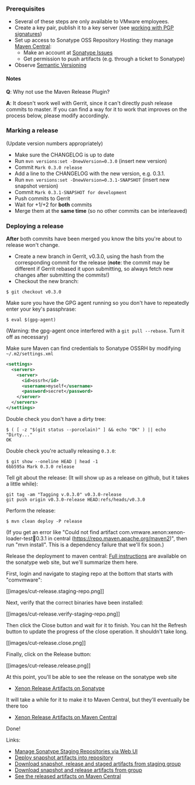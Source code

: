### Prerequisites

* Several of these steps are only available to VMware employees.
* Create a key pair, publish it to a key server (see [working with PGP signatures][working-with-pgp-signatures])
* Set up access to Sonatype OSS Repository Hosting: they manage [Maven Central](http://search.maven.org/):
  * Make an account at [Sonatype Issues](https://issues.sonatype.org/)
  * Get permission to push artifacts (e.g. through a ticket to Sonatype)
* Observe [Semantic Versioning][semver]

[working-with-pgp-signatures]: http://central.sonatype.org/pages/working-with-pgp-signatures.html
[semver]: http://semver.org/

#### Notes

**Q**: Why not use the Maven Release Plugin?

**A**: It doesn't work well with Gerrit, since it can't directly push release commits to master. If you can find a way for it to work that improves on the process below, please modify accordingly.

### Marking a release

(Update version numbers appropriately)

* Make sure the CHANGELOG is up to date
* Run `mvn versions:set -DnewVersion=0.3.0` (insert new version)
* Commit `Mark 0.3.0 release`
* Add a line to the CHANGELOG with the new version, e.g. 0.3.1.
* Run `mvn versions:set -DnewVersion=0.3.1-SNAPSHOT` (insert new snapshot version)
* Commit `Mark 0.3.1-SNAPSHOT for development`
* Push commits to Gerrit
* Wait for +1/+2 for **both** commits
* Merge them at the **same time** (so no other commits can be interleaved)

### Deploying a release

**After** both commits have been merged you know the bits you're about to release won't change.

* Create a new branch in Gerrit, v0.3.0, using the hash from the corresponding commit for the release (**note**: the commit may be different if Gerrit rebased it upon submitting, so always fetch new changes after submitting the commits!)
* Checkout the new branch: 

```
$ git checkout v0.3.0
```

Make sure you have the GPG agent running so you don't have to repeatedly enter your key's passphrase:

```
$ eval $(gpg-agent)
```
(Warning: the gpg-agent once interfered with a `git pull --rebase`. Turn it off as necessary)

Make sure Maven can find credentials to Sonatype OSSRH by modifying `~/.m2/settings.xml`

```xml
<settings>
  <servers>
    <server>
      <id>ossrh</id>
      <username>myself</username>
      <password>secret</password>
    </server>
  </servers>
</settings>
```

Double check you don't have a dirty tree:

```
$ ( [ -z "$(git status --porcelain)" ] && echo "OK" ) || echo "Dirty..."
OK
```

Double check you're actually releasing `0.3.0`:

```
$ git show --oneline HEAD | head -1
6bb595a Mark 0.3.0 release
```

Tell git about the release: (It will show up as a release on github, but it takes a little while):

```
git tag -am "Tagging v.0.3.0" v0.3.0-release
git push origin v0.3.0-release HEAD:refs/heads/v0.3.0
```

Perform the release:

```
$ mvn clean deploy -P release
```

(If you get an error like "Could not find artifact com.vmware.xenon:xenon-loader-test:jar:0.3.1 in central (https://repo.maven.apache.org/maven2)", then run "mvn install". This is a dependency failure that we'll fix soon.)

Release the deployment to maven central: [Full instructions](http://central.sonatype.org/pages/releasing-the-deployment.html) are available on the sonatype web site, but we'll summarize them here. 

First, login and navigate to staging repo at the bottom that starts with "comvmware":

[[images/cut-release.staging-repo.png]]

Next, verify that the correct binaries have been installed:

[[images/cut-release.verify-staging-repo.png]]

Then click the Close button and wait for it to finish. You can hit the Refresh button to update the progress of the close operation. It shouldn't take long.

[[images/cut-release.close.png]]

Finally, click on the Release button:

[[images/cut-release.release.png]]

At this point, you'll be able to see the release on the sonatype web site
  * [Xenon Release Artifacts on Sonatype](https://oss.sonatype.org/content/groups/public/com/vmware/xenon/)

It will take a while for it to make it to Maven Central, but they'll eventually be there too
  * [Xenon Release Artifacts on Maven Central](https://repo1.maven.org/maven2/com/vmware/xenon/)

Done!

Links:
* [Manage Sonatype Staging Repositories via Web UI](https://oss.sonatype.org/#stagingRepositories)
* [Deploy snapshot artifacts into repository](https://oss.sonatype.org/content/repositories/snapshots)
* [Download snapshot, release and staged artifacts from staging group](https://oss.sonatype.org/content/groups/staging)
* [Download snapshot and release artifacts from group](https://oss.sonatype.org/content/groups/public)
* [See the released artifacts on Maven Central](https://repo1.maven.org/maven2/com/vmware/xenon/)

